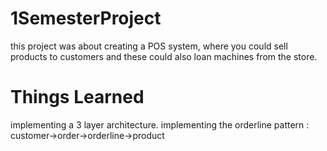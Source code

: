 # 1SemesterProject

this project was about creating a POS system, where you could sell products to customers and these could also loan machines from the store.

# Things Learned
implementing a 3 layer architecture.
implementing the orderline pattern : customer->order->orderline->product
